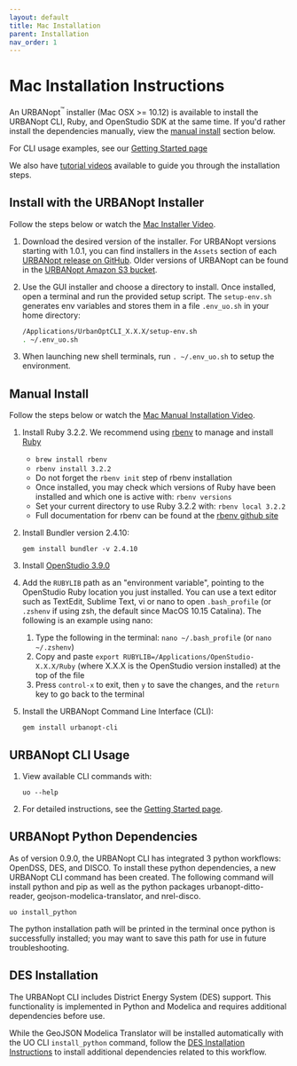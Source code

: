 ```yaml
---
layout: default
title: Mac Installation
parent: Installation
nav_order: 1
---
```


# Mac Installation Instructions

An URBANopt<sup>&trade;</sup> installer (Mac OSX >= 10.12) is available to install the URBANopt CLI, Ruby, and OpenStudio SDK at the same time.  If you'd rather install the dependencies manually, view the [manual install](#manual-install) section below.

For CLI usage examples, see our [Getting Started page](../getting_started/getting_started.md)

We also have [tutorial videos](../resources/tutorials/tutorials.md) available to guide you through the installation steps.

## Install with the URBANopt Installer

Follow the steps below or watch the [Mac Installer Video](https://urbanopt-tutorial.s3.amazonaws.com/videos/02_Mac_Installer.mp4).

1. Download the desired version of the installer. For URBANopt versions starting with 1.0.1, you can find installers in the `Assets` section of each [URBANopt release on GitHub](https://github.com/urbanopt/urbanopt-cli/releases). Older versions of URBANopt can be found in the [URBANopt Amazon S3 bucket](http://urbanopt-cli-installers.s3-website-us-west-2.amazonaws.com/).

1. Use the GUI installer and choose a directory to install. Once installed, open a terminal and run the provided setup script. The ```setup-env.sh``` generates env variables and stores them in a file ```.env_uo.sh``` in your home directory:

    ```bash
    /Applications/UrbanOptCLI_X.X.X/setup-env.sh
    . ~/.env_uo.sh
    ```

1. When launching new shell terminals, run ```. ~/.env_uo.sh``` to setup the environment.

## Manual Install

Follow the steps below or watch the [Mac Manual Installation Video](https://urbanopt-tutorial.s3.amazonaws.com/videos/04_Mac_Manual_Install.mp4).

1. Install Ruby 3.2.2.  We recommend using [rbenv](https://github.com/rbenv/rbenv#installation) to manage and install [Ruby](https://github.com/rbenv/rbenv#installing-ruby-versions)
    - `brew install rbenv`
    - `rbenv install 3.2.2`
    - Do not forget the `rbenv init` step of rbenv installation
    - Once installed, you may check which versions of Ruby have been installed and which one is active with: `rbenv versions`
    - Set your current directory to use Ruby 3.2.2 with: `rbenv local 3.2.2`
    - Full documentation for rbenv can be found at the [rbenv github site](https://github.com/rbenv/rbenv#command-reference)

1. Install Bundler version 2.4.10:

    ```terminal
    gem install bundler -v 2.4.10
    ```

1. Install [OpenStudio 3.9.0](https://github.com/NREL/OpenStudio/releases/tag/v3.9.0)

1. Add the `RUBYLIB` path as an "environment variable", pointing to the OpenStudio Ruby location you just installed.  You can use a text editor such as TextEdit, Sublime Text, vi or nano to open `.bash_profile` (or `.zshenv` if using zsh, the default since MacOS 10.15 Catalina).  The following is an example using nano:

    1. Type the following in the terminal: `nano ~/.bash_profile` (or `nano ~/.zshenv`)
    1. Copy and paste `export RUBYLIB=/Applications/OpenStudio-X.X.X/Ruby` (where X.X.X is the OpenStudio version installed) at the top of the file
    1. Press `control-x` to exit, then `y` to save the changes, and the `return` key to go back to the terminal

1. Install the URBANopt Command Line Interface (CLI):

    ```terminal
    gem install urbanopt-cli
    ```

## URBANopt CLI Usage

1. View available CLI commands with:

    ```terminal
    uo --help
    ```

1. For detailed instructions, see the [Getting Started page](../getting_started/getting_started.md).

## URBANopt Python Dependencies

As of version 0.9.0, the URBANopt CLI has integrated 3 python workflows: OpenDSS, DES, and DISCO.  To install these python dependencies, a new URBANopt CLI command has been created.  The following command will install python and pip as well as the python packages urbanopt-ditto-reader, geojson-modelica-translator, and nrel-disco.

```terminal
uo install_python
```

The python installation path will be printed in the terminal once python is successfully installed; you may want to save this path for use in future troubleshooting.

## DES Installation

The URBANopt CLI includes District Energy System (DES) support.  This functionality is implemented in Python and Modelica and requires additional dependencies before use.

While the GeoJSON Modelica Translator will be installed automatically with the UO CLI `install_python` command, follow the [DES Installation Instructions](./des_installation.md) to install additional dependencies related to this workflow.
